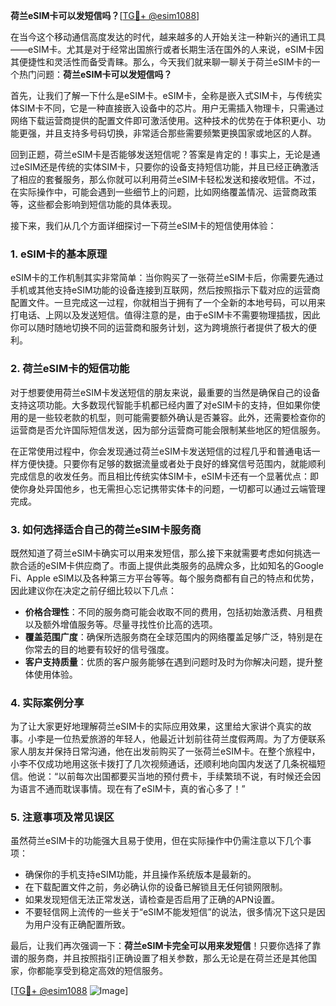**荷兰eSIM卡可以发短信吗？**[[TG💪+ @esim1088](https://t.me/s/esim1088)]

在当今这个移动通信高度发达的时代，越来越多的人开始关注一种新兴的通讯工具——eSIM卡。尤其是对于经常出国旅行或者长期生活在国外的人来说，eSIM卡因其便捷性和灵活性而备受青睐。那么，今天我们就来聊一聊关于荷兰eSIM卡的一个热门问题：**荷兰eSIM卡可以发短信吗？**

首先，让我们了解一下什么是eSIM卡。eSIM卡，全称是嵌入式SIM卡，与传统实体SIM卡不同，它是一种直接嵌入设备中的芯片。用户无需插入物理卡，只需通过网络下载运营商提供的配置文件即可激活使用。这种技术的优势在于体积更小、功能更强，并且支持多号码切换，非常适合那些需要频繁更换国家或地区的人群。

回到正题，荷兰eSIM卡是否能够发送短信呢？答案是肯定的！事实上，无论是通过eSIM还是传统的实体SIM卡，只要你的设备支持短信功能，并且已经正确激活了相应的套餐服务，那么你就可以利用荷兰eSIM卡轻松发送和接收短信。不过，在实际操作中，可能会遇到一些细节上的问题，比如网络覆盖情况、运营商政策等，这些都会影响到短信功能的具体表现。

接下来，我们从几个方面详细探讨一下荷兰eSIM卡的短信使用体验：

### **1. eSIM卡的基本原理**
eSIM卡的工作机制其实非常简单：当你购买了一张荷兰eSIM卡后，你需要先通过手机或其他支持eSIM功能的设备连接到互联网，然后按照指示下载对应的运营商配置文件。一旦完成这一过程，你就相当于拥有了一个全新的本地号码，可以用来打电话、上网以及发送短信。值得注意的是，由于eSIM卡不需要物理插拔，因此你可以随时随地切换不同的运营商和服务计划，这为跨境旅行者提供了极大的便利。

### **2. 荷兰eSIM卡的短信功能**
对于想要使用荷兰eSIM卡发送短信的朋友来说，最重要的当然是确保自己的设备支持这项功能。大多数现代智能手机都已经内置了对eSIM卡的支持，但如果你使用的是一些较老款的机型，则可能需要额外确认是否兼容。此外，还需要检查你的运营商是否允许国际短信发送，因为部分运营商可能会限制某些地区的短信服务。

在正常使用过程中，你会发现通过荷兰eSIM卡发送短信的过程几乎和普通电话一样方便快捷。只要你有足够的数据流量或者处于良好的蜂窝信号范围内，就能顺利完成信息的收发任务。而且相比传统实体SIM卡，eSIM卡还有一个显著优点：即使你身处异国他乡，也无需担心忘记携带实体卡的问题，一切都可以通过云端管理完成。

### **3. 如何选择适合自己的荷兰eSIM卡服务商**
既然知道了荷兰eSIM卡确实可以用来发短信，那么接下来就需要考虑如何挑选一款合适的eSIM卡供应商了。市面上提供此类服务的品牌众多，比如知名的Google Fi、Apple eSIM以及各种第三方平台等等。每个服务商都有自己的特点和优势，因此建议你在决定之前仔细比较以下几点：

- **价格合理性**：不同的服务商可能会收取不同的费用，包括初始激活费、月租费以及额外增值服务等。尽量寻找性价比高的选项。
- **覆盖范围广度**：确保所选服务商在全球范围内的网络覆盖足够广泛，特别是在你常去的目的地要有较好的信号强度。
- **客户支持质量**：优质的客户服务能够在遇到问题时及时为你解决问题，提升整体使用体验。

### **4. 实际案例分享**
为了让大家更好地理解荷兰eSIM卡的实际应用效果，这里给大家讲个真实的故事。小李是一位热爱旅游的年轻人，他最近计划前往荷兰度假两周。为了方便联系家人朋友并保持日常沟通，他在出发前购买了一张荷兰eSIM卡。在整个旅程中，小李不仅成功地用这张卡拨打了几次视频通话，还顺利地向国内发送了几条祝福短信。他说：“以前每次出国都要买当地的预付费卡，手续繁琐不说，有时候还会因为语言不通而耽误事情。现在有了eSIM卡，真的省心多了！”

### **5. 注意事项及常见误区**
虽然荷兰eSIM卡的功能强大且易于使用，但在实际操作中仍需注意以下几个事项：
- 确保你的手机支持eSIM功能，并且操作系统版本是最新的。
- 在下载配置文件之前，务必确认你的设备已解锁且无任何锁网限制。
- 如果发现短信无法正常发送，请检查是否启用了正确的APN设置。
- 不要轻信网上流传的一些关于“eSIM不能发短信”的说法，很多情况下这只是因为用户没有正确配置所致。

最后，让我们再次强调一下：**荷兰eSIM卡完全可以用来发短信**！只要你选择了靠谱的服务商，并且按照指引正确设置了相关参数，那么无论是在荷兰还是其他国家，你都能享受到稳定高效的短信服务。

[[TG💪+ @esim1088](https://t.me/s/esim1088) ![Image](https://i.postimg.cc/4NQfJmqS/Snipaste-2025-05-13-00-14-12.png)]